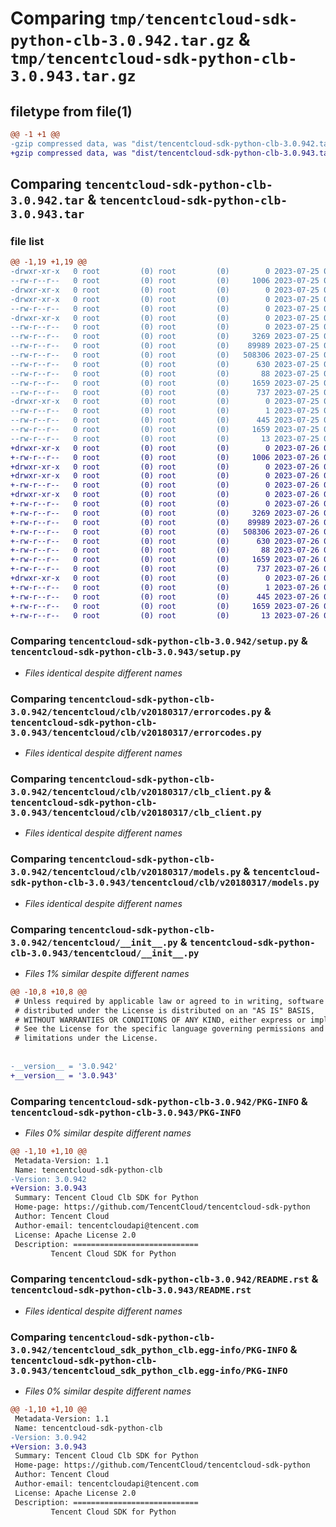 # Comparing `tmp/tencentcloud-sdk-python-clb-3.0.942.tar.gz` & `tmp/tencentcloud-sdk-python-clb-3.0.943.tar.gz`

## filetype from file(1)

```diff
@@ -1 +1 @@
-gzip compressed data, was "dist/tencentcloud-sdk-python-clb-3.0.942.tar", last modified: Tue Jul 25 04:14:26 2023, max compression
+gzip compressed data, was "dist/tencentcloud-sdk-python-clb-3.0.943.tar", last modified: Wed Jul 26 00:33:56 2023, max compression
```

## Comparing `tencentcloud-sdk-python-clb-3.0.942.tar` & `tencentcloud-sdk-python-clb-3.0.943.tar`

### file list

```diff
@@ -1,19 +1,19 @@
-drwxr-xr-x   0 root         (0) root         (0)        0 2023-07-25 04:14:26.000000 tencentcloud-sdk-python-clb-3.0.942/
--rw-r--r--   0 root         (0) root         (0)     1006 2023-07-25 04:14:26.000000 tencentcloud-sdk-python-clb-3.0.942/setup.py
-drwxr-xr-x   0 root         (0) root         (0)        0 2023-07-25 04:14:26.000000 tencentcloud-sdk-python-clb-3.0.942/tencentcloud/
-drwxr-xr-x   0 root         (0) root         (0)        0 2023-07-25 04:14:26.000000 tencentcloud-sdk-python-clb-3.0.942/tencentcloud/clb/
--rw-r--r--   0 root         (0) root         (0)        0 2023-07-25 04:14:26.000000 tencentcloud-sdk-python-clb-3.0.942/tencentcloud/clb/__init__.py
-drwxr-xr-x   0 root         (0) root         (0)        0 2023-07-25 04:14:26.000000 tencentcloud-sdk-python-clb-3.0.942/tencentcloud/clb/v20180317/
--rw-r--r--   0 root         (0) root         (0)        0 2023-07-25 04:14:26.000000 tencentcloud-sdk-python-clb-3.0.942/tencentcloud/clb/v20180317/__init__.py
--rw-r--r--   0 root         (0) root         (0)     3269 2023-07-25 04:14:26.000000 tencentcloud-sdk-python-clb-3.0.942/tencentcloud/clb/v20180317/errorcodes.py
--rw-r--r--   0 root         (0) root         (0)    89989 2023-07-25 04:14:26.000000 tencentcloud-sdk-python-clb-3.0.942/tencentcloud/clb/v20180317/clb_client.py
--rw-r--r--   0 root         (0) root         (0)   508306 2023-07-25 04:14:26.000000 tencentcloud-sdk-python-clb-3.0.942/tencentcloud/clb/v20180317/models.py
--rw-r--r--   0 root         (0) root         (0)      630 2023-07-25 04:14:26.000000 tencentcloud-sdk-python-clb-3.0.942/tencentcloud/__init__.py
--rw-r--r--   0 root         (0) root         (0)       88 2023-07-25 04:14:26.000000 tencentcloud-sdk-python-clb-3.0.942/setup.cfg
--rw-r--r--   0 root         (0) root         (0)     1659 2023-07-25 04:14:26.000000 tencentcloud-sdk-python-clb-3.0.942/PKG-INFO
--rw-r--r--   0 root         (0) root         (0)      737 2023-07-25 04:14:26.000000 tencentcloud-sdk-python-clb-3.0.942/README.rst
-drwxr-xr-x   0 root         (0) root         (0)        0 2023-07-25 04:14:26.000000 tencentcloud-sdk-python-clb-3.0.942/tencentcloud_sdk_python_clb.egg-info/
--rw-r--r--   0 root         (0) root         (0)        1 2023-07-25 04:14:26.000000 tencentcloud-sdk-python-clb-3.0.942/tencentcloud_sdk_python_clb.egg-info/dependency_links.txt
--rw-r--r--   0 root         (0) root         (0)      445 2023-07-25 04:14:26.000000 tencentcloud-sdk-python-clb-3.0.942/tencentcloud_sdk_python_clb.egg-info/SOURCES.txt
--rw-r--r--   0 root         (0) root         (0)     1659 2023-07-25 04:14:26.000000 tencentcloud-sdk-python-clb-3.0.942/tencentcloud_sdk_python_clb.egg-info/PKG-INFO
--rw-r--r--   0 root         (0) root         (0)       13 2023-07-25 04:14:26.000000 tencentcloud-sdk-python-clb-3.0.942/tencentcloud_sdk_python_clb.egg-info/top_level.txt
+drwxr-xr-x   0 root         (0) root         (0)        0 2023-07-26 00:33:56.000000 tencentcloud-sdk-python-clb-3.0.943/
+-rw-r--r--   0 root         (0) root         (0)     1006 2023-07-26 00:33:56.000000 tencentcloud-sdk-python-clb-3.0.943/setup.py
+drwxr-xr-x   0 root         (0) root         (0)        0 2023-07-26 00:33:56.000000 tencentcloud-sdk-python-clb-3.0.943/tencentcloud/
+drwxr-xr-x   0 root         (0) root         (0)        0 2023-07-26 00:33:56.000000 tencentcloud-sdk-python-clb-3.0.943/tencentcloud/clb/
+-rw-r--r--   0 root         (0) root         (0)        0 2023-07-26 00:33:56.000000 tencentcloud-sdk-python-clb-3.0.943/tencentcloud/clb/__init__.py
+drwxr-xr-x   0 root         (0) root         (0)        0 2023-07-26 00:33:56.000000 tencentcloud-sdk-python-clb-3.0.943/tencentcloud/clb/v20180317/
+-rw-r--r--   0 root         (0) root         (0)        0 2023-07-26 00:33:56.000000 tencentcloud-sdk-python-clb-3.0.943/tencentcloud/clb/v20180317/__init__.py
+-rw-r--r--   0 root         (0) root         (0)     3269 2023-07-26 00:33:56.000000 tencentcloud-sdk-python-clb-3.0.943/tencentcloud/clb/v20180317/errorcodes.py
+-rw-r--r--   0 root         (0) root         (0)    89989 2023-07-26 00:33:56.000000 tencentcloud-sdk-python-clb-3.0.943/tencentcloud/clb/v20180317/clb_client.py
+-rw-r--r--   0 root         (0) root         (0)   508306 2023-07-26 00:33:56.000000 tencentcloud-sdk-python-clb-3.0.943/tencentcloud/clb/v20180317/models.py
+-rw-r--r--   0 root         (0) root         (0)      630 2023-07-26 00:33:56.000000 tencentcloud-sdk-python-clb-3.0.943/tencentcloud/__init__.py
+-rw-r--r--   0 root         (0) root         (0)       88 2023-07-26 00:33:56.000000 tencentcloud-sdk-python-clb-3.0.943/setup.cfg
+-rw-r--r--   0 root         (0) root         (0)     1659 2023-07-26 00:33:56.000000 tencentcloud-sdk-python-clb-3.0.943/PKG-INFO
+-rw-r--r--   0 root         (0) root         (0)      737 2023-07-26 00:33:56.000000 tencentcloud-sdk-python-clb-3.0.943/README.rst
+drwxr-xr-x   0 root         (0) root         (0)        0 2023-07-26 00:33:56.000000 tencentcloud-sdk-python-clb-3.0.943/tencentcloud_sdk_python_clb.egg-info/
+-rw-r--r--   0 root         (0) root         (0)        1 2023-07-26 00:33:56.000000 tencentcloud-sdk-python-clb-3.0.943/tencentcloud_sdk_python_clb.egg-info/dependency_links.txt
+-rw-r--r--   0 root         (0) root         (0)      445 2023-07-26 00:33:56.000000 tencentcloud-sdk-python-clb-3.0.943/tencentcloud_sdk_python_clb.egg-info/SOURCES.txt
+-rw-r--r--   0 root         (0) root         (0)     1659 2023-07-26 00:33:56.000000 tencentcloud-sdk-python-clb-3.0.943/tencentcloud_sdk_python_clb.egg-info/PKG-INFO
+-rw-r--r--   0 root         (0) root         (0)       13 2023-07-26 00:33:56.000000 tencentcloud-sdk-python-clb-3.0.943/tencentcloud_sdk_python_clb.egg-info/top_level.txt
```

### Comparing `tencentcloud-sdk-python-clb-3.0.942/setup.py` & `tencentcloud-sdk-python-clb-3.0.943/setup.py`

 * *Files identical despite different names*

### Comparing `tencentcloud-sdk-python-clb-3.0.942/tencentcloud/clb/v20180317/errorcodes.py` & `tencentcloud-sdk-python-clb-3.0.943/tencentcloud/clb/v20180317/errorcodes.py`

 * *Files identical despite different names*

### Comparing `tencentcloud-sdk-python-clb-3.0.942/tencentcloud/clb/v20180317/clb_client.py` & `tencentcloud-sdk-python-clb-3.0.943/tencentcloud/clb/v20180317/clb_client.py`

 * *Files identical despite different names*

### Comparing `tencentcloud-sdk-python-clb-3.0.942/tencentcloud/clb/v20180317/models.py` & `tencentcloud-sdk-python-clb-3.0.943/tencentcloud/clb/v20180317/models.py`

 * *Files identical despite different names*

### Comparing `tencentcloud-sdk-python-clb-3.0.942/tencentcloud/__init__.py` & `tencentcloud-sdk-python-clb-3.0.943/tencentcloud/__init__.py`

 * *Files 1% similar despite different names*

```diff
@@ -10,8 +10,8 @@
 # Unless required by applicable law or agreed to in writing, software
 # distributed under the License is distributed on an "AS IS" BASIS,
 # WITHOUT WARRANTIES OR CONDITIONS OF ANY KIND, either express or implied.
 # See the License for the specific language governing permissions and
 # limitations under the License.
 
 
-__version__ = '3.0.942'
+__version__ = '3.0.943'
```

### Comparing `tencentcloud-sdk-python-clb-3.0.942/PKG-INFO` & `tencentcloud-sdk-python-clb-3.0.943/PKG-INFO`

 * *Files 0% similar despite different names*

```diff
@@ -1,10 +1,10 @@
 Metadata-Version: 1.1
 Name: tencentcloud-sdk-python-clb
-Version: 3.0.942
+Version: 3.0.943
 Summary: Tencent Cloud Clb SDK for Python
 Home-page: https://github.com/TencentCloud/tencentcloud-sdk-python
 Author: Tencent Cloud
 Author-email: tencentcloudapi@tencent.com
 License: Apache License 2.0
 Description: ============================
         Tencent Cloud SDK for Python
```

### Comparing `tencentcloud-sdk-python-clb-3.0.942/README.rst` & `tencentcloud-sdk-python-clb-3.0.943/README.rst`

 * *Files identical despite different names*

### Comparing `tencentcloud-sdk-python-clb-3.0.942/tencentcloud_sdk_python_clb.egg-info/PKG-INFO` & `tencentcloud-sdk-python-clb-3.0.943/tencentcloud_sdk_python_clb.egg-info/PKG-INFO`

 * *Files 0% similar despite different names*

```diff
@@ -1,10 +1,10 @@
 Metadata-Version: 1.1
 Name: tencentcloud-sdk-python-clb
-Version: 3.0.942
+Version: 3.0.943
 Summary: Tencent Cloud Clb SDK for Python
 Home-page: https://github.com/TencentCloud/tencentcloud-sdk-python
 Author: Tencent Cloud
 Author-email: tencentcloudapi@tencent.com
 License: Apache License 2.0
 Description: ============================
         Tencent Cloud SDK for Python
```

